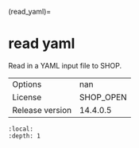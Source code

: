 (read_yaml)=
# read yaml
Read in a YAML input file to SHOP.

|   |   |
|---|---|
|Options|nan|
|License|SHOP_OPEN|
|Release version|14.4.0.5|

```{contents}
:local:
:depth: 1
```





